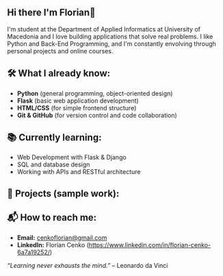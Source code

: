 ## Hi there I'm Florian👋
I'm student at the Department of Applied Informatics at University of Macedonia and I love building applications that solve real problems. I like Python and Back-End Programming, and I'm constantly envolving through personal projects and online courses.


## 🛠️ What I already know:
- **Python** (general programming, object-oriented design)
- **Flask** (basic web application development)
- **HTML/CSS** (for simple frontend structure)
- **Git & GitHub** (for version control and code collaboration)

## 📚 Currently learning:
- Web Development with Flask & Django
- SQL and database design
- Working with APIs and RESTful architecture

## 🚀 Projects (sample work):

## 📬 How to reach me:
- **Email:** cenkoflorian@gmail.com
- **LinkedIn:** Florian Cenko (https://www.linkedin.com/in/florian-cenko-6a7a19252/)

 
 
 *“Learning never exhausts the mind.”* – Leonardo da Vinci

